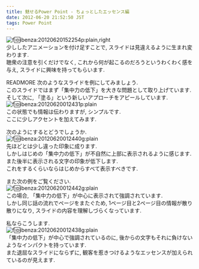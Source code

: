 ```yaml
---
title: 魅せるPower Point - ちょっとしたエッセンス編
date: 2012-06-20 21:52:50 JST
tags: Power Point
---
```


![f:id:ibenza:20120620152254p:plain,right](/2012/06/20/20120620152254.png)  
少ししたアニメーションを付け足すことで, スライドは見違えるように生まれ変わります.  
聴衆の注意を引くだけでなく, これから何が起こるのだろうというわくわく感を与え, スライドに興味を持ってもらいます.

READMORE
次のようなスライドを例にしてみましょう.  
このスライドではまず「集中力の低下」を大きな問題として取り上げています.  
そして次に, 「塗る」という新しいアプローチをアピールしています.  
![f:id:ibenza:20120620012431p:plain](/2012/06/20/20120620012431.png)  
この状態でも情報は伝わりますが, シンプルです.  
ここに少しアクセントを加えてみます.

次のようにするとどうでしょうか.  
![f:id:ibenza:20120620012440g:plain](/2012/06/20/20120620012440.gif)  
先ほどとは少し違った印象に成ります.  
しかしはじめの「集中力の低下」が不自然に上部に表示されるように感じます.  
また後半に表示される文字の印象が低下します.  
これをするくらいならはじめからすべて表示すべきです.

また次の例をご覧ください.  
![f:id:ibenza:20120620012442g:plain](/2012/06/20/20120620012442.gif)  
この場合, 「集中力の低下」が中心に表示されて強調されています.  
しかし同じ話の流れでページをまたぐため, 1ページ目と2ページ目の情報が散り散りになり, スライドの内容を理解しづらくなっています.

私ならこうします.  
![f:id:ibenza:20120620012438g:plain](/2012/06/20/20120620012438.gif)  
「集中力の低下」が中心で強調されているのに, 後からの文字もそれに負けないようなインパクトを持っています.  
また退屈なスライドにならずに, 観客を惹きつけるようなエッセンスが加えられているのが見えます.

